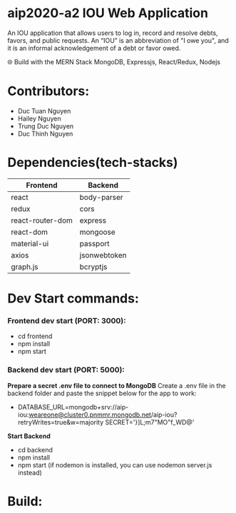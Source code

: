 # aip2020-a2 IOU Web Application
An IOU application that allows users to log in, record and resolve debts, favors, and public requests. An “IOU” is an abbreviation of "I owe you", and it is an informal acknowledgement of a debt or favor owed. 

🌐 Build with the MERN Stack
MongoDB, Expressjs, React/Redux, Nodejs

# Contributors:
- Duc Tuan Nguyen 
- Hailey Nguyen
- Trung Duc Nguyen
- Duc Thinh Nguyen

# Dependencies(tech-stacks)
| Frontend | Backend |
| ----------- | ----------- |
| react | body-parser |
| redux | cors |
| react-router-dom | express |
| react-dom | mongoose |
| material-ui | passport |
| axios | jsonwebtoken |
| graph.js | bcryptjs |

# Dev Start commands:
### Frontend dev start (PORT: 3000):
- cd frontend
- npm install
- npm start

### Backend dev start (PORT: 5000):
**Prepare a secret .env file to connect to MongoDB**
Create a .env file in the backend folder and paste the snippet below for the app to work:
- DATABASE_URL=mongodb+srv://aip-iou:weareone@cluster0.pnmmr.mongodb.net/aip-iou?retryWrites=true&w=majority
SECRET='}]L;m7"MO"f_WD@'

**Start Backend**
- cd backend
- npm install
- npm start
(if nodemon is installed, you can use nodemon server.js instead)

# Build:



